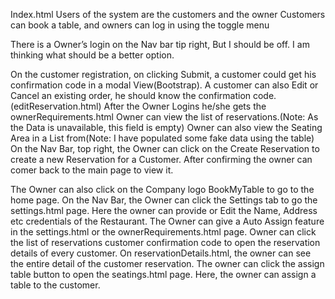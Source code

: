 


Index.html
Users of the system are the customers and the owner
Customers can book a table, and owners can log in using the toggle menu

There is a Owner’s login on the Nav bar tip right, But I should be off. I am thinking what should be a better option.

On the customer registration, on clicking Submit, a customer could get his confirmation code in a modal View(Bootstrap).
A customer can also Edit or Cancel an existing order, he should know the confirmation code.
(editReservation.html)
After the Owner Logins he/she gets the ownerRequirements.html
Owner can view the list of reservations.(Note: As the Data is unavailable, this field is empty)
Owner can also view the Seating Area in a List from(Note: I have populated some fake data using the table)
On the Nav Bar, top right, the Owner can click on the Create Reservation to create a new Reservation for a Customer.
After confirming the owner can comer back to the main page to view it.

The Owner can also click on the Company logo BookMyTable to go to the home page.
On the Nav Bar, the Owner can click the Settings tab to go the settings.html page.
Here the owner can provide or Edit the Name, Address etc credentials of the Restaurant.
The Owner can give a Auto Assign feature in the settings.html or the ownerRequirements.html page.
Owner can click the list of reservations customer confirmation code to open the reservation details of every customer.
On reservationDetails.html, the owner can see the entire detail of the customer reservation.
The owner can click the assign table button to open the seatings.html page. Here, the owner can assign a table to the customer.


